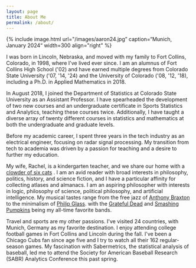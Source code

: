 ```yaml
---
layout: page
title: About Me 
permalink: /about/
---
```


{% include image.html url="/images/aaron24.jpg” caption=“Munich, January 2024“ width=300 align="right" %} 

I was born in Lincoln, Nebraska, and moved with my family to Fort Collins, Colorado, in 1998, where I've lived ever since. I am an alumnus of Fort Collins High School ('02) and have earned multiple degrees from Colorado State University ('07, '14, '24) and the University of Colorado ('08, '12, '18), including a Ph.D. in Applied Mathematics in 2018.

In August 2018, I joined the Department of Statistics at Colorado State University as an Assistant Professor. I have spearheaded the development of two new courses and an undergraduate certificate in Sports Statistics and Analytics, teaching these courses twice. Additionally, I have taught a diverse array of twenty different courses in statistics and mathematics at both the undergraduate and graduate levels.

Before my academic career, I spent three years in the tech industry as an electrical engineer, focusing on radar signal processing. My transition from tech to academia was driven by a passion for teaching and a desire to further my education.

My wife, Rachel, is a kindergarten teacher, and we share our home with a <a href="/images/clowder.png">clowder of six cats</a> . I am an avid reader with broad interests in philosophy, politics, history, and science fiction, and I have a particular affinity for collecting atlases and almanacs. I am an aspiring philosopher with interests in logic, philosophy of science, political philosophy, and artificial intelligence. My musical tastes range from the free jazz of <a href="https://youtu.be/_0F3Uqmgt-k">Anthony Braxton</a> to the minimalism of <a href="https://www.youtube.com/watch?v=8l9Lr9loHG4">Philip Glass</a>. with the <a href="https://www.youtube.com/watch?v=fpKQOvlDr-s">Grateful Dead</a> and <a href="https://youtu.be/2kuWvNv7WV4?t=48">Smashing Pumpkins</a> being my all-time favorite bands.

Travel and sports are my other passions. I've visited 24 countries, with Munich, Germany as my favorite destination. I enjoy attending college football games in Fort Collins and Lincoln during the fall. I've been a Chicago Cubs fan since age five and I try to watch all their 162 regular-season games. My fascination with Sabermetrics, the statistical analysis of baseball, led me to attend the Society for American Baseball Research (SABR) Analytics Conference this past spring.
